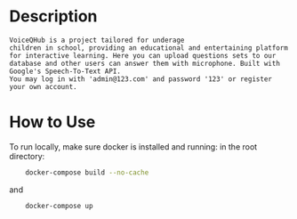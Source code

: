 # Description
    VoiceQHub is a project tailored for underage
    children in school, providing an educational and entertaining platform for interactive learning. Here you can upload questions sets to our database and other users can answer them with microphone. Built with Google's Speech-To-Text API.
    You may log in with 'admin@123.com' and password '123' or register your own account. 

# How to Use 
To run locally, make sure docker is installed and running: 
in the root directory:
```bash
    docker-compose build --no-cache
```
and 
```bash
    docker-compose up 
```

